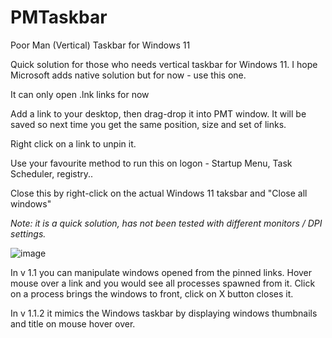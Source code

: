 # PMTaskbar
Poor Man (Vertical) Taskbar for Windows 11

Quick solution for those who needs vertical taskbar for Windows 11. I hope Microsoft adds native solution but for now - use this one.

It can only open .lnk links for now

Add a link to your desktop, then drag-drop it into PMT window. It will be saved so next time you get the same position, size and set of links.

Right click on a link to unpin it.

Use your favourite method to run this on logon - Startup Menu, Task Scheduler, registry..

Close this by right-click on the actual Windows 11 taksbar and "Close all windows"

*Note: it is a quick solution, has not been tested with different monitors / DPI settings.*

![image](https://user-images.githubusercontent.com/10121753/137944567-c24d7a7e-5641-4c25-9558-3d5663a2e2b7.png)

In v 1.1 you can manipulate windows opened from the pinned links. Hover mouse over a link and you would see all processes spawned from it.
Click on a process brings the windows to front, click on X button closes it. 

In v 1.1.2 it mimics the Windows taskbar by displaying windows thumbnails and title on mouse hover over.
